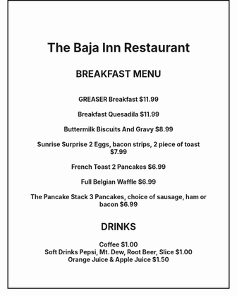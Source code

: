 <!DOCTYPE html>
<center>
<head><h1>The Baja Inn Restaurant</h1></head>
<style>
body  {background-image: url("https://cdn11.bigcommerce.com/s-ek50668lzs/images/stencil/550x550/products/2943/4252/2425__16675.1583427467.jpg?c=1?imbypass=on");

 background-size:400px;
 background-repeat:no-repeat;
  background-size: 
  background-position: center;
  width: 400px;
  height: 550px;
  border: 2px solid;</style>
</head>

<h2><b>BREAKFAST MENU</b></b>
<h4>


<br>
GREASER Breakfast
$11.99
<br>
<br>
Breakfast Quesadila
$11.99
<br>
<br>
Buttermilk Biscuits And Gravy
$8.99
<br>
<br>
Sunrise Surprise
2 Eggs, bacon strips, 2 piece of toast
$7.99
<br>
<br>
French Toast
2 Pancakes
$6.99
<br>
<br>
Full Belgian Waffle
$6.99
<br>
<br>
The Pancake Stack
3 Pancakes, choice of sausage, ham or bacon
$6.99
<br>
<h2>DRINKS</h2>
<h4>
Coffee
$1.00
<br>
Soft Drinks
Pepsi,
Mt. Dew,
Root Beer,
Slice
$1.00
<br>
Orange Juice & Apple Juice
$1.50
</h4>

</body>

